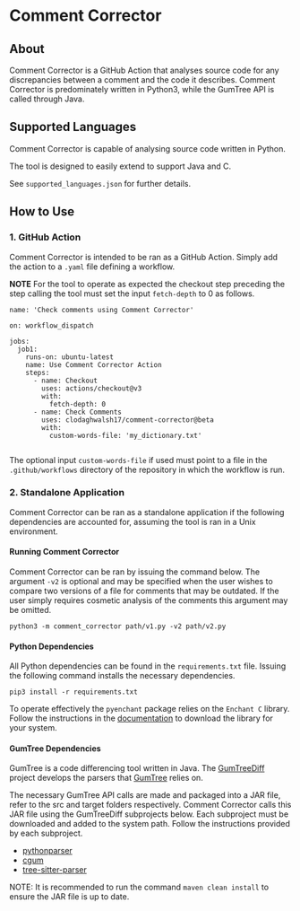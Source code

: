 # Comment Corrector

## About

Comment Corrector is a GitHub Action that analyses source code for any discrepancies between a comment and the code it describes. Comment Corrector is predominately written in Python3, while the GumTree API is called through Java.

## Supported Languages

Comment Corrector is capable of analysing source code written in Python.

The tool is designed to easily extend to support Java and C.

See `supported_languages.json` for further details.

## How to Use

### 1. GitHub Action

Comment Corrector is intended to be ran as a GitHub Action. Simply add the action to a `.yaml` file defining a workflow.

**NOTE**
For the tool to operate as expected the checkout step preceding the step calling the tool must set the input `fetch-depth` to 0 as follows.

```
name: 'Check comments using Comment Corrector'

on: workflow_dispatch

jobs:
  job1:
    runs-on: ubuntu-latest
    name: Use Comment Corrector Action
    steps:
      - name: Checkout
        uses: actions/checkout@v3
        with:
          fetch-depth: 0
      - name: Check Comments
        uses: clodaghwalsh17/comment-corrector@beta
        with:
          custom-words-file: 'my_dictionary.txt'
          
```

The optional input `custom-words-file` if used must point to a file in the `.github/workflows` directory of the repository in which the workflow is run.

### 2. Standalone Application

Comment Corrector can be ran as a standalone application if the following dependencies are accounted for, assuming the tool is ran in a Unix environment.

#### Running Comment Corrector

Comment Corrector can be ran by issuing the command below. The argument `-v2` is optional and may be specified when the user wishes to compare two versions of a file for comments that may be outdated. If the user simply requires cosmetic analysis of the comments this argument may be omitted.

```
python3 -m comment_corrector path/v1.py -v2 path/v2.py
```

#### Python Dependencies

All Python dependencies can be found in the `requirements.txt` file. Issuing the following command installs the necessary dependencies.

```
pip3 install -r requirements.txt
```

To operate effectively the `pyenchant` package relies on the `Enchant C` library. Follow the instructions in the [documentation](http://pyenchant.github.io/pyenchant/install.html) to download the library for your system.

#### GumTree Dependencies

GumTree is a code differencing tool written in Java. The [GumTreeDiff](https://github.com/GumTreeDiff) project develops the parsers that [GumTree](https://github.com/GumTreeDiff/gumtree) relies on.  

The necessary GumTree API calls are made and packaged into a JAR file, refer to the src and target folders respectively. Comment Corrector calls this JAR file using the GumTreeDiff subprojects below. Each subproject must be downloaded and added to the system path. Follow the instructions provided by each subproject.

- [pythonparser](https://github.com/GumTreeDiff/pythonparser)
- [cgum](https://github.com/GumTreeDiff/cgum)
- [tree-sitter-parser](https://github.com/GumTreeDiff/tree-sitter-parser)

NOTE: It is recommended to run the command `maven clean install` to ensure the JAR file is up to date.
